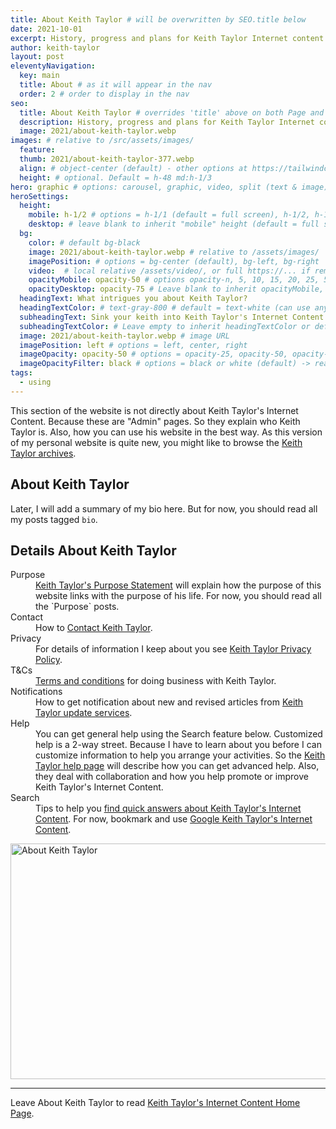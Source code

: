 ```yaml
---
title: About Keith Taylor # will be overwritten by SEO.title below
date: 2021-10-01
excerpt: History, progress and plans for Keith Taylor Internet content.
author: keith-taylor
layout: post
eleventyNavigation:
  key: main
  title: About # as it will appear in the nav
  order: 2 # order to display in the nav
seo:
  title: About Keith Taylor # overrides 'title' above on both Page and META
  description: History, progress and plans for Keith Taylor Internet content. Including writing, publishing, and authoring.
  image: 2021/about-keith-taylor.webp
images: # relative to /src/assets/images/
  feature:
  thumb: 2021/about-keith-taylor-377.webp
  align: # object-center (default) - other options at https://tailwindcss.com/docs/object-position
  height: # optional. Default = h-48 md:h-1/3
hero: graphic # options: carousel, graphic, video, split (text & image)
heroSettings:
  height:
    mobile: h-1/2 # options = h-1/1 (default = full screen), h-1/2, h-1/3, h-3/4, h-9/10, h-48 (12rem, 192px), h-56 (14rem, 224px), h-64 (16rem, 256px)
    desktop: # leave blank to inherit "mobile" height (default = full screen)
  bg:
    color: # default bg-black
    image: 2021/about-keith-taylor.webp # relative to /assets/images/
    imagePosition: # options = bg-center (default), bg-left, bg-right
    video:  # local relative /assets/video/, or full https://... if remote?
    opacityMobile: opacity-50 # options opacity-n, 5, 10, 15, 20, 25, 50, 75, 100 (default)
    opacityDesktop: opacity-75 # Leave blank to inherit opacityMobile, use same options as opacityMobile
  headingText: What intrigues you about Keith Taylor?
  headingTextColor: # text-gray-800 # default = text-white (can use any TailwindCSS text-[color]-[xxx])
  subheadingText: Sink your keith into Keith Taylor's Internet Content.
  subheadingTextColor: # Leave empty to inherit headingTextColor or default (text-white) or use any text-[color]-[xxx]
  image: 2021/about-keith-taylor.webp # image URL
  imagePosition: left # options = left, center, right
  imageOpacity: opacity-50 # options = opacity-25, opacity-50, opacity-75, opacity-100 (default)
  imageOpacityFilter: black # options = black or white (default) -> really depends on your background image
tags:
  - using
---
```


This section of the website is not directly about Keith Taylor's Internet Content. Because these are "Admin" pages. So they explain who Keith Taylor is. Also, how you can use his website in the best way. As this version of my personal website is quite new, you might like to browse the <a href="https://web.archive.org/web/20210211055442/https://keith.1drous.me/">Keith Taylor archives</a>.

<h2 id="overview">About Keith Taylor</h2>

Later, I will add a summary of my bio here. But for now, you should read all my posts tagged `bio`.

<h2 id="details">Details About Keith Taylor</h2>

<dl>
<dt id="intent">Purpose </dt><dd><a href="../purpose-of-keith-taylor/">Keith Taylor's Purpose Statement</a> will explain how the purpose of this website links with the purpose of his life. For now, you should read all the `Purpose` posts.</dd>
<dt id="contact">Contact </a></dt><dd>How to <a href="../contact-keith-taylor/">Contact Keith Taylor</a>.</dd>
<dt id="privacy">Privacy </dt><dd>For details of information I keep about you see <a href="../keith-taylor-privacy/">Keith Taylor Privacy Policy</a>.</dd>
<dt id="terms">T&Cs </dt><dd><a href="../keith-taylor-terms-and-conditions/">Terms and conditions</a> for doing business with Keith Taylor.</dd>
<dt id="updates">Notifications </dt><dd>How to get notification about new and revised articles from <a href="../keith-taylor-news/">Keith Taylor update services</a>.</dd>
<dt id="help">Help </dt><dd>You can get general help using the Search feature below. Customized help is a 2-way street. Because I have to learn about you before I can customize information to help you arrange your activities. So the <a href="../help-keith-taylor/">Keith Taylor help page</a> will describe how you can get advanced help. Also, they deal with collaboration and how you help promote or improve Keith Taylor's Internet Content.</dd>
<dt id="search">Search </dt><dd>Tips to help you <a href="../search-keith-taylor/">find quick answers about Keith Taylor's Internet Content</a>. For now, bookmark and use <a href="https://cse.google.com/cse?cx=e7158312c712ab2c3">Google Keith Taylor's Internet Content</a>.</dd>
</dl>
<img src="/assets/images/2021/about-keith-taylor.webp" alt="About Keith Taylor" width="610" height="377">

<hr />

Leave About Keith Taylor to read <a href="/">Keith Taylor's Internet Content Home Page</a>.
